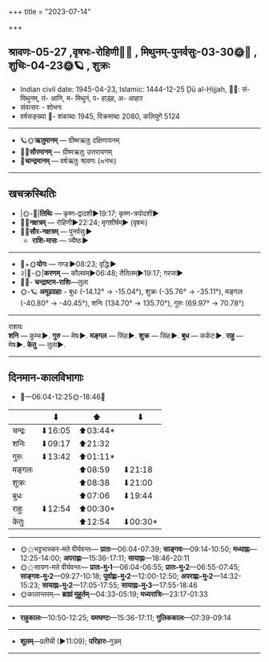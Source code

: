 +++
title = "2023-07-14"

+++
## श्रावणः-05-27  ,वृषभः-रोहिणी🌛🌌  ,  मिथुनम्-पुनर्वसुः-03-30🌞🌌  ,  शुचिः-04-23🌞🪐  , शुक्रः
- Indian civil date: 1945-04-23, Islamic: 1444-12-25 Ḏū al-Ḥijjah, 🌌🌞: सं- मिथुनम्, तं- आनि, म- मिथुनं, प- हाड़्ह, अ- आहार
- संवत्सरः - शोभनः
- वर्षसङ्ख्या 🌛- शकाब्दः 1945, विक्रमाब्दः 2080, कलियुगे 5124
___________________
- 🪐🌞**ऋतुमानम्** — ग्रीष्मऋतुः दक्षिणायनम्
- 🌌🌞**सौरमानम्** — ग्रीष्मऋतुः उत्तरायणम्
- 🌛**चान्द्रमानम्** — वर्षऋतुः श्रावणः (≈नभः)
___________________


## खचक्रस्थितिः
- |🌞-🌛|**तिथिः** — कृष्ण-द्वादशी►19:17; कृष्ण-त्रयोदशी►  
- 🌌🌛**नक्षत्रम्** — रोहिणी►22:24; मृगशीर्षम्► (वृषभः)  
- 🌌🌞**सौर-नक्षत्रम्** — पुनर्वसुः►  
  - **राशि-मासः** — ज्यैष्ठः► 
___________________
- 🌛+🌞**योगः** — गण्डः►08:23; वृद्धिः►  
- २|🌛-🌞|**करणम्** — कौलवम्►06:48; तैतिलम्►19:17; गरजा►  
- 🌌🌛- **चन्द्राष्टम-राशिः**—तुला  
- 🌞-🪐 **अमूढग्रहाः** - बुधः (-14.12° → -15.04°), शुक्रः (-35.76° → -35.11°), मङ्गलः (-40.80° → -40.45°), शनिः (134.70° → 135.70°), गुरुः (69.97° → 70.78°)
___________________
राशयः  
**शनि** — कुम्भः►. **गुरु** — मेषः►. **मङ्गल** — सिंहः►. **शुक्र** — सिंहः►. **बुध** — कर्कटः►. **राहु** — मेषः►. **केतु** — तुला►. 
___________________


## दिनमान-कालविभागाः
- 🌅—06:04-12:25🌞-18:46🌇  

|      |⬇     |⬆     |⬇     |
|------|-----|-----|------|
|चन्द्रः|⬇16:05 |⬆03:44*|     |
|शनिः   |⬇09:17 |⬆21:32 |     |
|गुरुः  |⬇13:42 |⬆01:11*|     |
|मङ्गलः |     |⬆08:59 |⬇21:18 |
|शुक्रः |     |⬆08:38 |⬇21:00 |
|बुधः   |     |⬆07:06 |⬇19:44 |
|राहुः  |⬇12:54 |⬆00:30*|     |
|केतुः  |     |⬆12:54 |⬇00:30*|
___________________
- 🌞⚝भट्टभास्कर-मते वीर्यवन्तः— **प्रातः**—06:04-07:39; **साङ्गवः**—09:14-10:50; **मध्याह्नः**—12:25-14:00; **अपराह्णः**—15:36-17:11; **सायाह्नः**—18:46-20:11  
- 🌞⚝सायण-मते वीर्यवन्तः— **प्रातः-मु॰1**—06:04-06:55; **प्रातः-मु॰2**—06:55-07:45; **साङ्गवः-मु॰2**—09:27-10:18; **पूर्वाह्णः-मु॰2**—12:00-12:50; **अपराह्णः-मु॰2**—14:32-15:23; **सायाह्नः-मु॰2**—17:05-17:55; **सायाह्नः-मु॰3**—17:55-18:46  
- 🌞कालान्तरम्— **ब्राह्मं मुहूर्तम्**—04:33-05:19; **मध्यरात्रिः**—23:17-01:33  
___________________
- **राहुकालः**—10:50-12:25; **यमघण्टः**—15:36-17:11; **गुलिककालः**—07:39-09:14  
___________________
- **शूलम्**—प्रतीची (►11:09); **परिहारः**–गुडम्  
___________________
